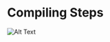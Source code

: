 # Compiling Steps

![Alt Text](https://media.geeksforgeeks.org/wp-content/uploads/20230404112946/Compilation-Process-in-C.png)


